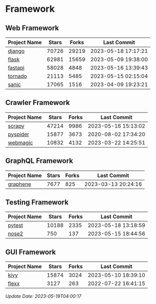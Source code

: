 # Framework

## Web Framework
| Project Name | Stars | Forks | Last Commit |
| ------------ | ----- | ----- | ----------- |
| [django](https://github.com/django/django) | 70726 | 29219 | 2023-05-18 17:17:21 |
| [flask](https://github.com/pallets/flask) | 62981 | 15659 | 2023-05-09 19:38:00 |
| [fastapi](https://github.com/tiangolo/fastapi) | 58028 | 4848 | 2023-05-16 13:39:43 |
| [tornado](https://github.com/tornadoweb/tornado) | 21113 | 5485 | 2023-05-15 02:15:04 |
| [sanic](https://github.com/sanic-org/sanic) | 17065 | 1516 | 2023-04-09 19:23:21 |

## Crawler Framework
| Project Name | Stars | Forks | Last Commit |
| ------------ | ----- | ----- | ----------- |
| [scrapy](https://github.com/scrapy/scrapy) | 47214 | 9986 | 2023-05-16 15:13:02 |
| [pyspider](https://github.com/binux/pyspider) | 15877 | 3673 | 2020-08-02 17:34:20 |
| [webmagic](https://github.com/code4craft/webmagic) | 10832 | 4132 | 2023-03-22 14:25:51 |

## GraphQL Framework
| Project Name | Stars | Forks | Last Commit |
| ------------ | ----- | ----- | ----------- |
| [graphene](https://github.com/graphql-python/graphene) | 7677 | 825 | 2023-03-13 20:24:16 |

## Testing Framework
| Project Name | Stars | Forks | Last Commit |
| ------------ | ----- | ----- | ----------- |
| [pytest](https://github.com/pytest-dev/pytest) | 10188 | 2335 | 2023-05-18 13:18:59 |
| [nose2](https://github.com/nose-devs/nose2) | 750 | 137 | 2023-05-15 18:44:56 |

## GUI Framework
| Project Name | Stars | Forks | Last Commit |
| ------------ | ----- | ----- | ----------- |
| [kivy](https://github.com/kivy/kivy) | 15874 | 3024 | 2023-05-10 18:39:10 |
| [flexx](https://github.com/flexxui/flexx) | 3127 | 263 | 2022-07-22 16:41:15 |

*Update Date: 2023-05-19T04:00:17*